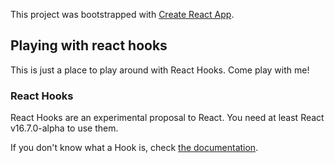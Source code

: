 This project was bootstrapped with [Create React App](https://github.com/facebook/create-react-app).

## Playing with react hooks

This is just a place to play around with React Hooks. Come play with me!

### React Hooks

React Hooks are an experimental proposal to React. You need at least React v16.7.0-alpha to use them.

If you don't know what a Hook is, check [the documentation](https://reactjs.org/docs/hooks-intro.html).



